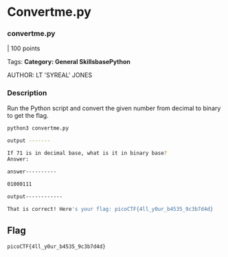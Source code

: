 # Convertme.py

### convertme.py

| 100 points

Tags: **Category: General SkillsbasePython**

AUTHOR: LT 'SYREAL' JONES

### Description

Run the Python script and convert the given number from decimal to binary to get the flag.

```bash
python3 convertme.py

output ------- 

If 71 is in decimal base, what is it in binary base?
Answer:

answer----------

01000111

output------------

That is correct! Here's your flag: picoCTF{4ll_y0ur_b4535_9c3b7d4d}
```

## Flag

```bash
picoCTF{4ll_y0ur_b4535_9c3b7d4d}
```
